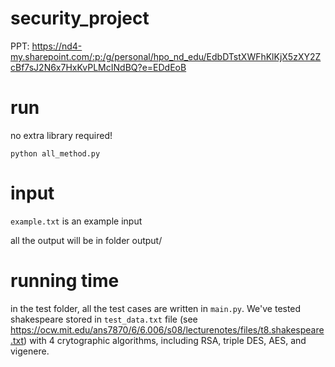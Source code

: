 # security_project

PPT: https://nd4-my.sharepoint.com/:p:/g/personal/hpo_nd_edu/EdbDTstXWFhKlKjX5zXY2ZcBf7sJ2N6x7HxKvPLMcINdBQ?e=EDdEoB

# run
no extra library required!

```shell
python all_method.py
```

# input
`example.txt` is an example input

all the output will be in folder output/

# running time 
in the test folder, all the test cases are written in `main.py`. We've tested shakespeare stored in `test_data.txt` file (see https://ocw.mit.edu/ans7870/6/6.006/s08/lecturenotes/files/t8.shakespeare.txt) with 4 crytographic algorithms, including RSA, triple DES, AES, and vigenere. 
